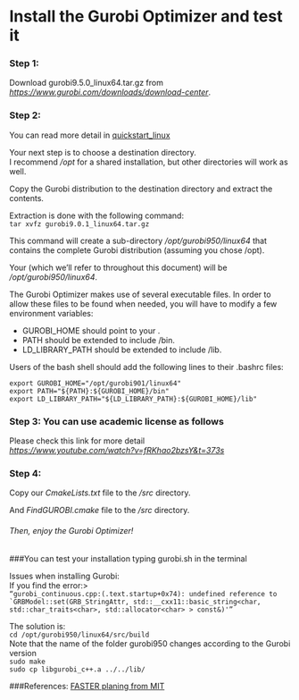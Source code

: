 # Install the Gurobi Optimizer and test it

### Step 1:
Download gurobi9.5.0_linux64.tar.gz from _https://www.gurobi.com/downloads/download-center_.

### Step 2:
You can read more detail in
[quickstart_linux](https://cdn.gurobi.com/wp-content/plugins/hd_documentations/documentation/9.0/quickstart_linux.pdf)

Your next step is to choose a destination directory.\
I recommend _/opt_ for a shared installation, but other directories will work as well.

Copy the Gurobi distribution to the destination directory
and extract the contents.

Extraction is done with the following command:\
`tar xvfz gurobi9.0.1_linux64.tar.gz`

This command will create a sub-directory _/opt/gurobi950/linux64_ that contains the complete Gurobi distribution (assuming you chose /opt).

Your <installdir> (which we’ll refer to throughout this document) will be _/opt/gurobi950/linux64_.

The Gurobi Optimizer makes use of several executable files. In order to allow these files to be found when needed, you will have to modify a few environment variables:
+ GUROBI_HOME should point to your <installdir>.
+ PATH should be extended to include <installdir>/bin.
+ LD_LIBRARY_PATH should be extended to include <installdir>/lib.

Users of the bash shell should add the following lines to their .bashrc files:

`export GUROBI_HOME="/opt/gurobi901/linux64"`\
`export PATH="${PATH}:${GUROBI_HOME}/bin"`\
`export LD_LIBRARY_PATH="${LD_LIBRARY_PATH}:${GUROBI_HOME}/lib"`

### Step 3: You can use academic license as follows
Please check this link for more detail\
_https://www.youtube.com/watch?v=fRKhao2bzsY&t=373s_


### Step 4:

Copy our _CmakeLists.txt_ file to the <installdir>_/src_ directory.

And _FindGUROBI.cmake_ file to the <installdir>_/src_ directory.

###### Then, enjoy the Gurobi Optimizer!


###You can test your installation typing gurobi.sh in the terminal

Issues when installing Gurobi:\
If you find the error:>\
``“gurobi_continuous.cpp:(.text.startup+0x74): undefined reference to
`GRBModel::set(GRB_StringAttr, std::__cxx11::basic_string<char,
std::char_traits<char>, std::allocator<char> > const&)'”
``

The solution is:\
`cd /opt/gurobi950/linux64/src/build ` \
Note that the name of the folder gurobi950 changes according to the Gurobi version \
`sudo make` \
`sudo cp libgurobi_c++.a ../../lib/`

###References:
[FASTER planing from MIT](https://github.com/mit-acl/faster)
